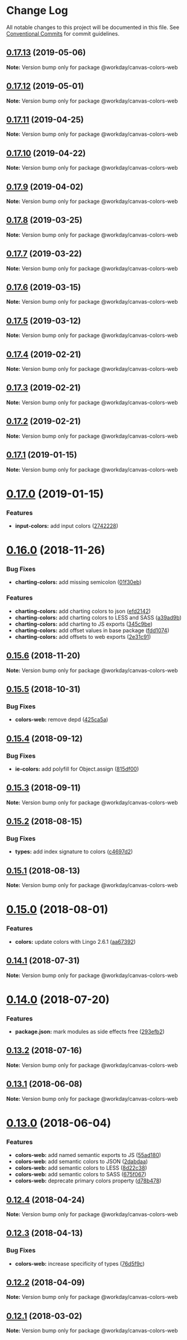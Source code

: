 # Change Log

All notable changes to this project will be documented in this file.
See [Conventional Commits](https://conventionalcommits.org) for commit guidelines.

## [0.17.13](https://ghe.megaleo.com/design/design-assets/compare/@workday/canvas-colors-web@0.17.12...@workday/canvas-colors-web@0.17.13) (2019-05-06)

**Note:** Version bump only for package @workday/canvas-colors-web





## [0.17.12](https://ghe.megaleo.com/design/design-assets/compare/@workday/canvas-colors-web@0.17.11...@workday/canvas-colors-web@0.17.12) (2019-05-01)

**Note:** Version bump only for package @workday/canvas-colors-web





## [0.17.11](https://ghe.megaleo.com/design/design-assets/compare/@workday/canvas-colors-web@0.17.10...@workday/canvas-colors-web@0.17.11) (2019-04-25)

**Note:** Version bump only for package @workday/canvas-colors-web





## [0.17.10](https://ghe.megaleo.com/design/design-assets/compare/@workday/canvas-colors-web@0.17.9...@workday/canvas-colors-web@0.17.10) (2019-04-22)

**Note:** Version bump only for package @workday/canvas-colors-web





## [0.17.9](https://ghe.megaleo.com/design/design-assets/compare/@workday/canvas-colors-web@0.17.8...@workday/canvas-colors-web@0.17.9) (2019-04-02)

**Note:** Version bump only for package @workday/canvas-colors-web





## [0.17.8](https://ghe.megaleo.com/design/design-assets/compare/@workday/canvas-colors-web@0.17.7...@workday/canvas-colors-web@0.17.8) (2019-03-25)

**Note:** Version bump only for package @workday/canvas-colors-web





## [0.17.7](https://ghe.megaleo.com/design/design-assets/compare/@workday/canvas-colors-web@0.17.6...@workday/canvas-colors-web@0.17.7) (2019-03-22)

**Note:** Version bump only for package @workday/canvas-colors-web





## [0.17.6](https://ghe.megaleo.com/design/design-assets/compare/@workday/canvas-colors-web@0.17.5...@workday/canvas-colors-web@0.17.6) (2019-03-15)

**Note:** Version bump only for package @workday/canvas-colors-web





## [0.17.5](https://ghe.megaleo.com/design/design-assets/compare/@workday/canvas-colors-web@0.17.4...@workday/canvas-colors-web@0.17.5) (2019-03-12)

**Note:** Version bump only for package @workday/canvas-colors-web





## [0.17.4](https://ghe.megaleo.com/design/design-assets/compare/@workday/canvas-colors-web@0.17.3...@workday/canvas-colors-web@0.17.4) (2019-02-21)

**Note:** Version bump only for package @workday/canvas-colors-web





## [0.17.3](https://ghe.megaleo.com/design/design-assets/compare/@workday/canvas-colors-web@0.17.2...@workday/canvas-colors-web@0.17.3) (2019-02-21)

**Note:** Version bump only for package @workday/canvas-colors-web





## [0.17.2](https://ghe.megaleo.com/design/design-assets/compare/@workday/canvas-colors-web@0.17.1...@workday/canvas-colors-web@0.17.2) (2019-02-21)

**Note:** Version bump only for package @workday/canvas-colors-web





<a name="0.17.1"></a>
## [0.17.1](https://ghe.megaleo.com/design/design-assets/compare/@workday/canvas-colors-web@0.17.0...@workday/canvas-colors-web@0.17.1) (2019-01-15)




**Note:** Version bump only for package @workday/canvas-colors-web

<a name="0.17.0"></a>
# [0.17.0](https://ghe.megaleo.com/design/design-assets/compare/@workday/canvas-colors-web@0.16.0...@workday/canvas-colors-web@0.17.0) (2019-01-15)


### Features

* **input-colors:** add input colors ([2742228](https://ghe.megaleo.com/design/design-assets/commits/2742228))




<a name="0.16.0"></a>
# [0.16.0](https://ghe.megaleo.com/design/design-assets/compare/@workday/canvas-colors-web@0.15.6...@workday/canvas-colors-web@0.16.0) (2018-11-26)


### Bug Fixes

* **charting-colors:** add missing semicolon ([01f30eb](https://ghe.megaleo.com/design/design-assets/commits/01f30eb))


### Features

* **charting-colors:** add charting colors to json ([efd2142](https://ghe.megaleo.com/design/design-assets/commits/efd2142))
* **charting-colors:** add charting colors to LESS and SASS ([a39ad9b](https://ghe.megaleo.com/design/design-assets/commits/a39ad9b))
* **charting-colors:** add charting to JS exports ([345c9be](https://ghe.megaleo.com/design/design-assets/commits/345c9be))
* **charting-colors:** add offset values in base package ([fdd1074](https://ghe.megaleo.com/design/design-assets/commits/fdd1074))
* **charting-colors:** add offsets to web exports ([2e31c91](https://ghe.megaleo.com/design/design-assets/commits/2e31c91))




<a name="0.15.6"></a>
## [0.15.6](https://ghe.megaleo.com/design/design-assets/compare/@workday/canvas-colors-web@0.15.5...@workday/canvas-colors-web@0.15.6) (2018-11-20)




**Note:** Version bump only for package @workday/canvas-colors-web

<a name="0.15.5"></a>
## [0.15.5](https://ghe.megaleo.com/design/design-assets/compare/@workday/canvas-colors-web@0.15.4...@workday/canvas-colors-web@0.15.5) (2018-10-31)


### Bug Fixes

* **colors-web:** remove depd ([425ca5a](https://ghe.megaleo.com/design/design-assets/commits/425ca5a))




<a name="0.15.4"></a>
## [0.15.4](https://ghe.megaleo.com/design/design-assets/compare/@workday/canvas-colors-web@0.15.3...@workday/canvas-colors-web@0.15.4) (2018-09-12)


### Bug Fixes

* **ie-colors:** add polyfill for Object.assign ([815df00](https://ghe.megaleo.com/design/design-assets/commits/815df00))




<a name="0.15.3"></a>
## [0.15.3](https://ghe.megaleo.com/design/design-assets/compare/@workday/canvas-colors-web@0.15.2...@workday/canvas-colors-web@0.15.3) (2018-09-11)




**Note:** Version bump only for package @workday/canvas-colors-web

<a name="0.15.2"></a>
## [0.15.2](https://ghe.megaleo.com/design/design-assets/compare/@workday/canvas-colors-web@0.15.1...@workday/canvas-colors-web@0.15.2) (2018-08-15)


### Bug Fixes

* **types:** add index signature to colors ([c4697d2](https://ghe.megaleo.com/design/design-assets/commits/c4697d2))




<a name="0.15.1"></a>
## [0.15.1](https://ghe.megaleo.com/design/design-assets/compare/@workday/canvas-colors-web@0.15.0...@workday/canvas-colors-web@0.15.1) (2018-08-13)




**Note:** Version bump only for package @workday/canvas-colors-web

<a name="0.15.0"></a>
# [0.15.0](https://ghe.megaleo.com/design/design-assets/compare/@workday/canvas-colors-web@0.14.1...@workday/canvas-colors-web@0.15.0) (2018-08-01)


### Features

* **colors:** update colors with Lingo 2.6.1 ([aa67392](https://ghe.megaleo.com/design/design-assets/commits/aa67392))




<a name="0.14.1"></a>
## [0.14.1](https://ghe.megaleo.com/design/design-assets/compare/@workday/canvas-colors-web@0.14.0...@workday/canvas-colors-web@0.14.1) (2018-07-31)




**Note:** Version bump only for package @workday/canvas-colors-web

<a name="0.14.0"></a>
# [0.14.0](https://ghe.megaleo.com/design/design-assets/compare/@workday/canvas-colors-web@0.13.2...@workday/canvas-colors-web@0.14.0) (2018-07-20)


### Features

* **package.json:** mark modules as side effects free ([293efb2](https://ghe.megaleo.com/design/design-assets/commits/293efb2))




<a name="0.13.2"></a>
## [0.13.2](https://ghe.megaleo.com/design/design-assets/compare/@workday/canvas-colors-web@0.13.1...@workday/canvas-colors-web@0.13.2) (2018-07-16)




**Note:** Version bump only for package @workday/canvas-colors-web

<a name="0.13.1"></a>
## [0.13.1](https://ghe.megaleo.com/design/design-assets/compare/@workday/canvas-colors-web@1.0.0...@workday/canvas-colors-web@0.13.1) (2018-06-08)




**Note:** Version bump only for package @workday/canvas-colors-web

<a name="0.13.0"></a>
# [0.13.0](https://ghe.megaleo.com/design/design-assets/compare/@workday/canvas-colors-web@0.12.4...@workday/canvas-colors-web@0.13.0) (2018-06-04)


### Features

* **colors-web:** add named semantic exports to JS ([55ad180](https://ghe.megaleo.com/design/design-assets/commits/55ad180))
* **colors-web:** add semantic colors to JSON ([2dabdaa](https://ghe.megaleo.com/design/design-assets/commits/2dabdaa))
* **colors-web:** add semantic colors to LESS ([8d22c38](https://ghe.megaleo.com/design/design-assets/commits/8d22c38))
* **colors-web:** add semantic colors to SASS ([675f067](https://ghe.megaleo.com/design/design-assets/commits/675f067))
* **colors-web:** deprecate primary colors property ([d78b478](https://ghe.megaleo.com/design/design-assets/commits/d78b478))






<a name="0.12.4"></a>
## [0.12.4](https://ghe.megaleo.com/design/design-assets/compare/@workday/canvas-colors-web@0.12.3...@workday/canvas-colors-web@0.12.4) (2018-04-24)




**Note:** Version bump only for package @workday/canvas-colors-web

<a name="0.12.3"></a>
## [0.12.3](https://ghe.megaleo.com/design/design-assets/compare/@workday/canvas-colors-web@0.12.2...@workday/canvas-colors-web@0.12.3) (2018-04-13)


### Bug Fixes

* **colors-web:** increase specificity of types ([76d5f9c](https://ghe.megaleo.com/design/design-assets/commits/76d5f9c))




<a name="0.12.2"></a>
## [0.12.2](https://ghe.megaleo.com/design/design-assets/compare/@workday/canvas-colors-web@0.12.1...@workday/canvas-colors-web@0.12.2) (2018-04-09)




**Note:** Version bump only for package @workday/canvas-colors-web

<a name="0.12.1"></a>
## [0.12.1](https://ghe.megaleo.com/design/design-assets/compare/@workday/canvas-colors-web@0.12.0...@workday/canvas-colors-web@0.12.1) (2018-03-02)




**Note:** Version bump only for package @workday/canvas-colors-web
